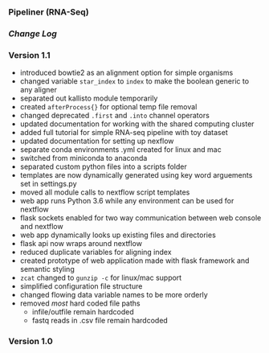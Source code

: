 ### Pipeliner (RNA-Seq)
### *Change Log*

### Version 1.1

- introduced bowtie2 as an alignment option for simple organisms
- changed variable `star_index` to `index` to make the boolean generic to any aligner
- separated out kallisto module temporarily
- created `afterProcess{}` for optional temp file removal
- changed deprecated `.first` and `.into` channel operators
- updated documentation for working with the shared computing cluster 
- added full tutorial for simple RNA-seq pipeline with toy dataset
- updated documentation for setting up nexflow
- separate conda environments .yml created for linux and mac
- switched from miniconda to anaconda
- separated custom python files into a scripts folder
- templates are now dynamically generated using key word arguements set in settings.py
- moved all module calls to nextflow script templates
- web app runs Python 3.6 while any environment can be used for nextflow
- flask sockets enabled for two way communication between web console and nextflow
- web app dynamically looks up existing files and directories
- flask api now wraps around nextflow
- reduced duplicate variables for aligning index
- created prototype of web application made with flask framework and semantic styling
- `zcat` changed to `gunzip -c` for linux/mac support 
- simplified configuration file structure
- changed flowing data variable names to be more orderly
- removed *most* hard coded file paths
	- infile/outfile remain hardcoded
	- fastq reads in .csv file remain hardcoded

### Version 1.0